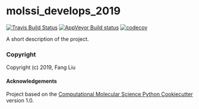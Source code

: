 molssi_develops_2019
==============================
[//]: # (Badges)
[![Travis Build Status](https://travis-ci.org/REPLACE_WITH_OWNER_ACCOUNT/molssi_develops_2019.png)](https://travis-ci.org/REPLACE_WITH_OWNER_ACCOUNT/molssi_develops_2019)
[![AppVeyor Build status](https://ci.appveyor.com/api/projects/status/REPLACE_WITH_APPVEYOR_LINK/branch/master?svg=true)](https://ci.appveyor.com/project/REPLACE_WITH_OWNER_ACCOUNT/molssi_develops_2019/branch/master)
[![codecov](https://codecov.io/gh/REPLACE_WITH_OWNER_ACCOUNT/molssi_develops_2019/branch/master/graph/badge.svg)](https://codecov.io/gh/REPLACE_WITH_OWNER_ACCOUNT/molssi_develops_2019/branch/master)

A short description of the project.

### Copyright

Copyright (c) 2019, Fang Liu


#### Acknowledgements
 
Project based on the 
[Computational Molecular Science Python Cookiecutter](https://github.com/molssi/cookiecutter-cms) version 1.0.
